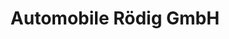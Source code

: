 ---
title: "Automobile Rödig GmbH"
url: /koenigsbrunn/automobile-roedig-gmbh/
shop: Autowerkstatt
---